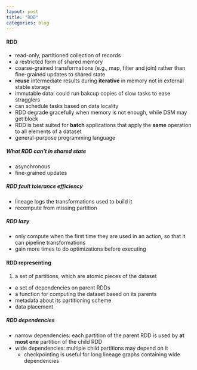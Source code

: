```yaml
---
layout: post
title: "RDD"
categories: blog
---
```


#### RDD
* read-only, partitioned collection of records
* a restricted form of shared memory
* coarse-grained transformations (e.g., map, filter and join) rather than fine-grained updates to shared state
* **reuse** intermediate results during **iterative** in memory not in external stable storage
* immutable data: could run bakcup copies of slow tasks to ease stragglers
* can schedule tasks based on data locality
* RDD degrade gracefully when memory is not enough, while DSM may get block
* RDD is best suited for **batch** applications that apply the **same** operation to all elements of a dataset
* general-purpose programming language

##### What RDD can't in shared state
* asynchronous
* fine-grained updates


##### RDD fault tolerance efficiency
* lineage logs the transformations used to build it
* recompute from missing partition

##### RDD lazy
* only compute when the first time they are used in an action, so that it can pipeline transformations
* gain more times to do optimizations before executing

#### RDD representing
1. a set of partitions, which are atomic pieces of the dataset
- a set of dependencies on parent RDDs
- a function for computing the dataset based on its parents
- metadata about its partitioning scheme
- data placement

##### RDD dependencies
* narrow dependencies: each partition of the parent RDD is used by **at most one** partition of the child RDD
* wide dependencies: multiple child partitions may depend on it
    * checkpointing is useful for long lineage graphs containing wide dependencies